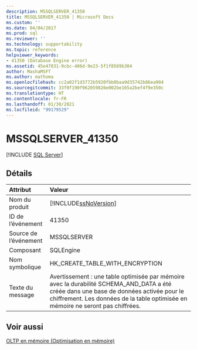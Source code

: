 ```yaml
---
description: MSSQLSERVER_41350
title: MSSQLSERVER_41350 | Microsoft Docs
ms.custom: ''
ms.date: 04/04/2017
ms.prod: sql
ms.reviewer: ''
ms.technology: supportability
ms.topic: reference
helpviewer_keywords:
- 41350 (Database Engine error)
ms.assetid: 45e47831-9cbc-406d-9e23-5f1f8569b304
author: MashaMSFT
ms.author: mathoma
ms.openlocfilehash: cc2a02f1d3772b5920fbb0baa9d35742b86ea904
ms.sourcegitcommit: 33f0f190f962059826e002be165a2bef4f9e350c
ms.translationtype: HT
ms.contentlocale: fr-FR
ms.lasthandoff: 01/30/2021
ms.locfileid: "99179529"
---
```

# <a name="mssqlserver_41350"></a>MSSQLSERVER_41350
 [!INCLUDE [SQL Server](../../includes/applies-to-version/sqlserver.md)]
  
## <a name="details"></a>Détails  
  
| Attribut | Valeur |  
| :-------- | :---- |  
|Nom du produit|[!INCLUDE[ssNoVersion](../../includes/ssnoversion-md.md)]|  
|ID de l’événement|41350|  
|Source de l’événement|MSSQLSERVER|  
|Composant|SQLEngine|  
|Nom symbolique|HK_CREATE_TABLE_WITH_ENCRYPTION|  
|Texte du message|Avertissement : une table optimisée par mémoire avec la durabilité SCHEMA_AND_DATA a été créée dans une base de données activée pour le chiffrement. Les données de la table optimisée en mémoire ne seront pas chiffrées.|  
  
## <a name="see-also"></a>Voir aussi  
[OLTP en mémoire &#40;Optimisation en mémoire&#41;](~/relational-databases/in-memory-oltp/in-memory-oltp-in-memory-optimization.md)  
  
